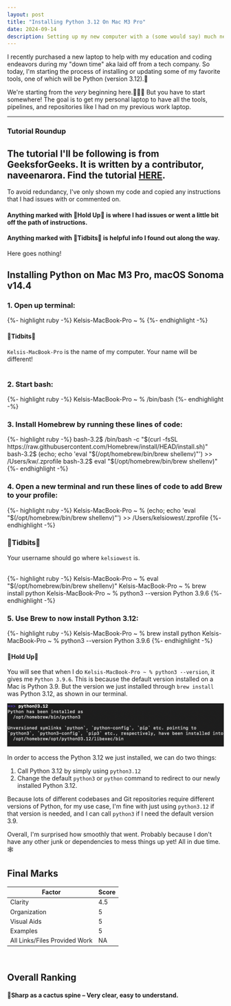 ```yaml
---
layout: post
title: "Installing Python 3.12 On Mac M3 Pro"
date: 2024-09-14
description: Setting up my new computer with a (some would say) much needed upgrade.
---
```


<p class="intro"><span class="dropcap">I</span> recently purchased a new laptop to help with my education and coding endeavors during my "down time" aka laid off from a tech company. So today, I'm starting the process of installing or updating some of my favorite tools, one of which will be Python (version 3.12).🐍</p>

We're starting from the *very* beginning here.👩🏼‍🔧 But you have to start somewhere! The goal is to get my personal laptop to have all the tools, pipelines, and repositories like I had on my previous work laptop.

---
### Tutorial Roundup
The tutorial I'll be following is from GeeksforGeeks. It is written by a contributor, naveenarora. 
Find the tutorial [HERE](https://www.geeksforgeeks.org/how-to-download-and-install-python-latest-version-on-macos-mac-os-x/).
<br />
---

To avoid redundancy, I've only shown my code and copied any instructions that I had issues with or commented on.

#### Anything marked with 🐄Hold Up🐄 is where I had issues or went a little bit off the path of instructions.
#### Anything marked with 🤠Tidbits🤠 is helpful info I found out along the way.

Here goes nothing!
<br />

## Installing Python on Mac M3 Pro, macOS Sonoma v14.4

### 1. Open up terminal:
{%- highlight ruby -%}
Kelsis-MacBook-Pro ~ %
{%- endhighlight -%}

#### 🤠Tidbits🤠
`Kelsis-MacBook-Pro` is the name of my computer. Your name will be different!
<br />
<br />

### 2. Start bash:
{%- highlight ruby -%}
Kelsis-MacBook-Pro ~ % /bin/bash
{%- endhighlight -%}


### 3. Install Homebrew by running these lines of code:
{%- highlight ruby -%}
bash-3.2$ /bin/bash -c "$(curl -fsSL https://raw.githubusercontent.com/Homebrew/install/HEAD/install.sh)" 
bash-3.2$ (echo; echo 'eval "$(/opt/homebrew/bin/brew shellenv)"') >> /Users/kw/.zprofile 
bash-3.2$ eval "$(/opt/homebrew/bin/brew shellenv)"
{%- endhighlight -%}

### 4. Open a new terminal and run these lines of code to add Brew to your profile:
{%- highlight ruby -%}
Kelsis-MacBook-Pro ~ % (echo; echo 'eval "$(/opt/homebrew/bin/brew shellenv)"') >> /Users/kelsiowest/.zprofile
{%- endhighlight -%}

### 🤠Tidbits🤠
Your username should go where `kelsiowest` is.
<br />
<br />

{%- highlight ruby -%}
Kelsis-MacBook-Pro ~ % eval "$(/opt/homebrew/bin/brew shellenv)"
Kelsis-MacBook-Pro ~ % brew install python 
Kelsis-MacBook-Pro ~ % python3 --version Python 3.9.6
{%- endhighlight -%}


### 5. Use Brew to now install Python 3.12:
{%- highlight ruby -%}
Kelsis-MacBook-Pro ~ % brew install python 
Kelsis-MacBook-Pro ~ % python3 --version 
Python 3.9.6
{%- endhighlight -%}


#### 🐄Hold Up🐄
You will see that when I do `Kelsis-MacBook-Pro ~ % python3 --version`, it gives me `Python 3.9.6`.
This is because the default version installed on a Mac is Python 3.9.
But the version we just installed through `brew install` was Python 3.12, as shown in our terminal.

![image info](/assets/images/terminal_1.png)

In order to access the Python 3.12 we just installed, we can do two things:
1. Call Python 3.12 by simply using `python3.12`
2. Change the default `python3` or `python` command to redirect to our newly installed Python 3.12.

Because lots of different codebases and Git repositories require different versions of Python, for my use case, I'm fine with just using `python3.12` if that version is needed, and I can call `python3` if I need the default version 3.9.
<br />

Overall, I'm surprised how smoothly that went. Probably because I don't have any other junk or dependencies to mess things up yet! All in due time. 🕸️
<br />

## Final Marks

| Factor                        | Score |
|-------------------------------|-------|
| Clarity                       | 4.5   |
| Organization                  | 5     |
| Visual Aids                   | 5     |
| Examples                      | 5     |
| All Links/Files Provided Work | NA    |

<br />

## Overall Ranking

#### 🌵Sharp as a cactus spine – Very clear, easy to understand.   
<br />
<br />


